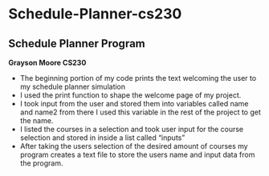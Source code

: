 # Schedule-Planner-cs230
## Schedule Planner Program
**Grayson Moore 
CS230**

-	The beginning portion of my code prints the text welcoming the user to my schedule planner simulation
-	I used the print function to shape the welcome page of my project.
-	I took input from the user and stored them into variables called name and name2 from there I used this variable in the rest of the project to get the name.
-	I listed the courses in a selection and took user input for the course selection and stored in inside a list called “inputs”
-	After taking the users selection of the desired amount of courses my program creates a text file to store the users name and input data from the program.
